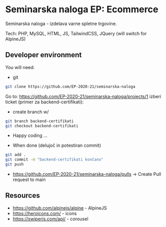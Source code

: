 # Seminarska naloga EP: Ecommerce 

Seminarska naloga - izdelava varne spletne trgovine.

Tech: PHP, MySQL, HTML, JS, TailwindCSS, JQuery (will switch for AlpineJS)
## Developer environment

You will need:

- git

```bash
git clone https://github.com/EP-2020-21/seminarska-naloga
```

Go to: https://github.com/EP-2020-21/seminarska-naloga/projects/1 izberi ticket (primer za backend-certifikati):
 - create branch w/ 
```bash
git branch backend-certifikati
git checkout backend-certifikati
```
- Happy coding ...

- When done (delujoč in potestiran commit)
```bash
git add .
git commit -m "backend-certifikati končano"
git push
```
- https://github.com/EP-2020-21/seminarska-naloga/pulls -> Create Pull request to main

## Resources
- https://github.com/alpinejs/alpine - AlpineJS
- https://heroicons.com/ - icons
- https://swiperjs.com/api/ - corousel
